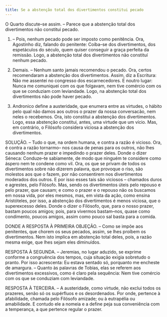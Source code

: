 ```yaml
---
title: Se a abstenção total dos divertimentos constitui pecado
---
```


O Quarto discute–se assim. – Parece que a abstenção total dos divertimentos não constitui pecado.  

1. – Pois, nenhum pecado pode ser imposto como penitência. Ora, Agostinho diz, falando do penitente: Coíba–se dos divertimentos, dos espetáculos do século, quem quiser conseguir a graça perfeita da remissão. Logo, a abstenção total dos divertimentos não constituí nenhum pecado.  

2. Demais. – Nenhum santo jamais recomendou o pecado. Ora, certos recomendaram a abstenção dos divertimentos. Assim, diz a Escritura: Não me assentei no congresso dos escarnecedores. E noutro lugar: Nunca me comuniquei com os que folgavam, nem tive comércio com os que se conduziam com leviandade. Logo, na abstenção total dos divertimentos não pode haver pecado. 

3. Andronico define a austeridade, que enumera entre as virtudes, o hábito pelo qual não damos aos outros o prazer da nossa conversacão, nem neles o recebemos. Ora, isto constitui a abstenção dos divertimentos. Logo, essa abstenção constitui, antes, uma virtude que um vício.  Mas, em contrário, o Filósofo considera viciosa a abstenção dos divertimentos.  

SOLUÇÃO. – Tudo o que, na ordem humana, e contra a razão é vicioso. Ora, é contra a razão tornarmo– nos causa de penas para os outros, não lhes causando nenhum prazer e impedindo o prazer deles. Donde o dizer Séneca: Conduze–te sabiamente, de modo que ninguém te considere como áspero nem te condene como vil. Ora, os que se privam de todos os divertimentos sobre não dizerem palavra, que provoque o riso, são molestos aos que o fazem, por não consentirem nos divertimentos moderados dos outros. E por isso esses tais são viciosos – chamados duros e agrestes, pelo Filósofo.  Mas, sendo os divertimentos úteis pelo repouso e pelo prazer, que causam; e como o prazer e o repouso não os buscamos em nossa vida, por eles mesmos, mas, em vista da ação, como ensina Aristóteles, por isso, a abstenção dos divertimentos é menos viciosa, que o superexcesso deles. Donde o dizer o Filósofo, que, para o nosso prazer, bastam poucos amigos; pois, para vivermos bastam–nos, quase como condimento, poucos amigos, assim como pouco sal basta para a comida.  

DONDE A RESPOSTA À PRIMEIRA OBJEÇÃO. – Como se impõe aos penitentes, que chorem os seus pecados, assim, se lhes proíbem os divertimentos. Nem isto implica em abstenção total deles, pois, a razão mesma exige, que lhes sejam eles diminuídos.  

RESPOSTA À SEGUNDA. – Jeremias, no lugar aduzido, se exprime conforme a congruência dos tempos, cuja situação exigia sobretudo o pranto. Por isso acrescenta: Eu estava sentado só, porquanto me encheste de amargura. – Quanto às palavras de Tobias, elas se referem aos divertimentos excessivos, como é claro pela sequência: Nem tive comércio com os que se conduziam com leviandade.  

RESPOSTA À TERCEIRA. – A austeridade, como virtude, não exclui todos os prazeres, senão só os supérfluos e os desordenados. Por onde, pertence à afabilidade, chamada pelo Filósofo amizade; ou à eutrapélia ou amabilidade. E contudo ele a nomeia e a define peja sua conveniência com a temperança, a que pertence regular o prazer.